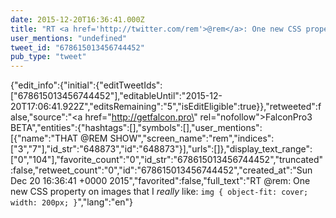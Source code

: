 ```yaml
---
date: 2015-12-20T16:36:41.000Z
title: "RT <a href='http://twitter.com/rem'>@rem</a>: One new CSS property on images that I *really* like: `img { object-fit: cover; width: 200px; }`″"
user_mentions: "undefined"
tweet_id: "678615013456744452"
pub_type: "tweet"
---
```

{"edit_info":{"initial":{"editTweetIds":["678615013456744452"],"editableUntil":"2015-12-20T17:06:41.922Z","editsRemaining":"5","isEditEligible":true}},"retweeted":false,"source":"<a href=\"http://getfalcon.pro\" rel=\"nofollow\">FalconPro3 BETA</a>","entities":{"hashtags":[],"symbols":[],"user_mentions":[{"name":"THAT @REM SHOW","screen_name":"rem","indices":["3","7"],"id_str":"648873","id":"648873"}],"urls":[]},"display_text_range":["0","104"],"favorite_count":"0","id_str":"678615013456744452","truncated":false,"retweet_count":"0","id":"678615013456744452","created_at":"Sun Dec 20 16:36:41 +0000 2015","favorited":false,"full_text":"RT @rem: One new CSS property on images that I *really* like: `img { object-fit: cover; width: 200px; }`","lang":"en"}
